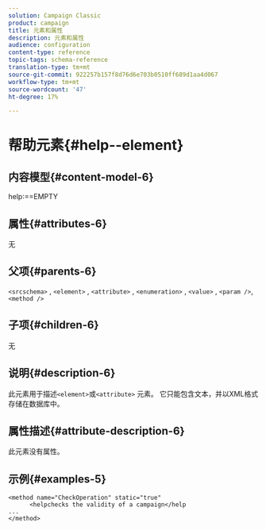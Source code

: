 ```yaml
---
solution: Campaign Classic
product: campaign
title: 元素和属性
description: 元素和属性
audience: configuration
content-type: reference
topic-tags: schema-reference
translation-type: tm+mt
source-git-commit: 922257b157f8d76d6e703b0510ff689d1aa4d067
workflow-type: tm+mt
source-wordcount: '47'
ht-degree: 17%

---
```



# 帮助元素{#help--element}

## 内容模型{#content-model-6}

help:==EMPTY

## 属性{#attributes-6}

无

## 父项{#parents-6}

`<srcschema>`  ,   `<element>`   ,    `<attribute>`    ,     `<enumeration>`     ,      `<value>`      ,      `<param />`,       `<method />`

## 子项{#children-6}

无

## 说明{#description-6}

此元素用于描述`<element>`或`<attribute>`   元素。 它只能包含文本，并以XML格式存储在数据库中。

## 属性描述{#attribute-description-6}

此元素没有属性。

## 示例{#examples-5}

```
<method name="CheckOperation" static="true"
      <helpchecks the validity of a campaign</help
...
</method> 
```
